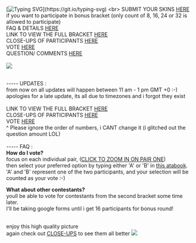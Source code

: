 [![Typing SVG](https://readme-typing-svg.demolab.com/?lines=VOTEEEEEEE=NOWWWWW;HAVE+FUN+&+GOODLUCK!)](https://git.io/typing-svg) <br> 
SUBMIT YOUR SKINS [HERE](https://docs.google.com/forms/d/e/1FAIpQLSfYg2M-jF5qxjHqHiYPSuILCSEBzUweZGftOstJh-6FpEyhIw/viewform) if you want to participate in bonus bracket (only count of 8, 16, 24 or 32 is allowed to participate) <br> FAQ & DETAILS [HERE](https://rentry.co/skinbracket) <br> LINK TO VIEW THE FULL BRACKET [HERE](https://rentry.co/skinbracket1) <br>
CLOSE-UPS OF PARTICIPANTS [HERE](https://rentry.co/skinbracket2) <br>
VOTE [HERE](https://skinbracket2025.atabook.org/) <br> QUESTION/ COMMENTS [HERE](https://ptskinbracket2025.atabook.org/) <br> <br> <img src="https://komarev.com/ghpvc/?username=skinbracket&color=5C5C5C&style=flat-square&label=views&base=0"> <br> <br> 

 ----- UPDATES :
<br> from now on all updates will happen between 11 am - 1 pm GMT +0 :-) <br> apologies for a late update, its all due to timezones and i forgot they exist <br> <br>
LINK TO VIEW THE FULL BRACKET [HERE](https://rentry.co/skinbracket1) <br>
CLOSE-UPS OF PARTICIPANTS [HERE](https://rentry.co/skinbracket2) <br>
VOTE [HERE](https://skinbracket2025.atabook.org/) <br> 
^ Please ignore the order of numbers, i CANT change it (i glitched out the question amount LOL) <br> <br>
 ----- FAQ : <br>
**How do I vote?**
<br> focus on each individual pair, ([CLICK TO ZOOM IN ON PAIR ONE](https://rentry.co/skinbracket2)) <br> then select your preferred option by typing either 'A' or 'B' in [this atabook](https://skinbracket2025.atabook.org/). <br>'A' and 'B' represent one of the two participants, and your selection will be counted as your vote :-) <br>

**What about other contestants?**
<br> youll be able to vote for contestants from the second bracket some time later.
<br> I'll be taking google forms until i get 16 participants for bonus round! <br>

<br> enjoy this high quality picture <br> 
again check out [CLOSE-UPS](https://rentry.co/skinbracket2) to see them all better ![](https://files.catbox.moe/5dtm8o.png)
